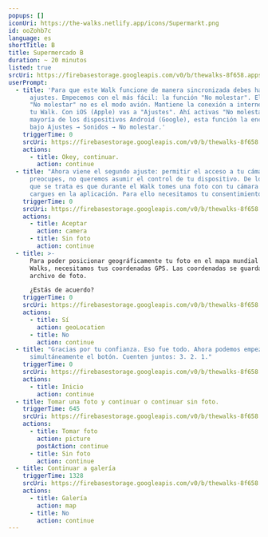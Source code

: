```yaml
---
popups: []
iconUri: https://the-walks.netlify.app/icons/Supermarkt.png
id: ooZohb7c
language: es
shortTitle: B
title: Supermercado B
duration: ~ 20 minutos
listed: true
srcUri: https://firebasestorage.googleapis.com/v0/b/thewalks-8f658.appspot.com/o/mp3%2Fapi-v1%2Fes_ooZohb7c%2Fwalk_9_Supermarkt_SP_B_.mp3?alt=media&token=af6cbdd9-9137-4fa6-8639-f878e91b4da8
userPrompt:
  - title: 'Para que este Walk funcione de manera sincronizada debes hacer dos
      ajustes. Empecemos con el más fácil: la función "No molestar". El ajuste
      "No molestar" no es el modo avión. Mantiene la conexión a internet durante
      tu Walk. Con iOS (Apple) vas a "Ajustes". Ahí activas "No molestar". En la
      mayoría de los dispositivos Android (Google), esta función la encuentras
      bajo Ajustes → Sonidos → No molestar.'
    triggerTime: 0
    srcUri: https://firebasestorage.googleapis.com/v0/b/thewalks-8f658.appspot.com/o/static%2Fmedias%2Fmulti_Zeubeel8_loop.mp3?alt=media&token=88349085-3303-48b9-bdc6-fd7b09519a26
    actions:
      - title: Okey, continuar.
        action: continue
  - title: "Ahora viene el segundo ajuste: permitir el acceso a tu cámara. No te
      preocupes, no queremos asumir el control de tu dispositivo. De lo único
      que se trata es que durante el Walk tomes una foto con tu cámara y la
      cargues en la aplicación. Para ello necesitamos tu consentimiento."
    triggerTime: 0
    srcUri: https://firebasestorage.googleapis.com/v0/b/thewalks-8f658.appspot.com/o/static%2Fmedias%2Fmulti_Zeubeel8_loop.mp3?alt=media&token=88349085-3303-48b9-bdc6-fd7b09519a26
    actions:
      - title: Aceptar
        action: camera
      - title: Sin foto
        action: continue
  - title: >-
      Para poder posicionar geográficamente tu foto en el mapa mundial de The
      Walks, necesitamos tus coordenadas GPS. Las coordenadas se guardan en el
      archivo de foto.

      ¿Estás de acuerdo?
    triggerTime: 0
    srcUri: https://firebasestorage.googleapis.com/v0/b/thewalks-8f658.appspot.com/o/static%2Fmedias%2Fmulti_Zeubeel8_loop.mp3?alt=media&token=88349085-3303-48b9-bdc6-fd7b09519a26
    actions:
      - title: Sí
        action: geoLocation
      - title: No
        action: continue
  - title: "Gracias por tu confianza. Eso fue todo. Ahora podemos empezar. Opriman
      simultáneamente el botón. Cuenten juntos: 3. 2. 1."
    triggerTime: 0
    srcUri: https://firebasestorage.googleapis.com/v0/b/thewalks-8f658.appspot.com/o/static%2Fmedias%2Fmulti_Zeubeel8_loop.mp3?alt=media&token=88349085-3303-48b9-bdc6-fd7b09519a26
    actions:
      - title: Inicio
        action: continue
  - title: Tomar una foto y continuar o continuar sin foto.
    triggerTime: 645
    srcUri: https://firebasestorage.googleapis.com/v0/b/thewalks-8f658.appspot.com/o/mp3%2Fapi-v1%2Fes_ooZohb7c%2Fwalk_9_Supermarkt_SP__LOOP_%2010_45min.mp3?alt=media&token=c87ed04a-4fdb-453d-95a0-582c957a4b33
    actions:
      - title: Tomar foto
        action: picture
        postAction: continue
      - title: Sin foto
        action: continue
  - title: Continuar a galería
    triggerTime: 1328
    srcUri: https://firebasestorage.googleapis.com/v0/b/thewalks-8f658.appspot.com/o/static%2Fmedias%2Fmulti_Zeubeel8_loop.mp3?alt=media&token=88349085-3303-48b9-bdc6-fd7b09519a26
    actions:
      - title: Galería
        action: map
      - title: No
        action: continue
---
```


